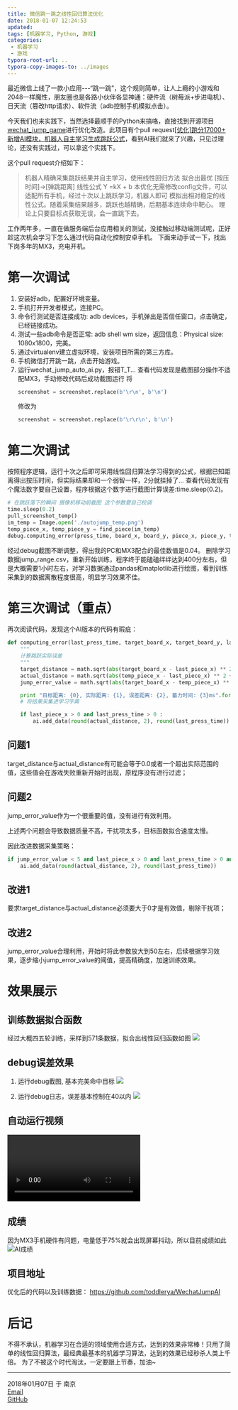 ```yaml
---
title: 微信跳一跳之线性回归算法优化
date: 2018-01-07 12:24:53
updated:
tags: [机器学习, Python, 游戏]
categories:
 - 机器学习
 - 游戏
typora-root-url: ..
typora-copy-images-to: ../images
---
```


最近微信上线了一款小应用---“跳一跳”，这个规则简单，让人上瘾的小游戏和2048一样魔性，朋友圈也是各路小伙伴各显神通：硬件流（树莓派+步进电机）、日天流（篡改http请求）、软件流（adb控制手机模拟点击）。

今天我们也来实践下，当然选择最顺手的Python来搞咯，直接找到开源项目[wechat_jump_game](https://github.com/wangshub/wechat_jump_game)进行优化改造。此项目有个pull request[[优化]跑分17000+ 新增AI模块，机器人自主学习生成跳跃公式](https://github.com/wangshub/wechat_jump_game/pull/825)，看到AI我们就来了兴趣，只见过理论，还没有实践过，可以拿这个实践下。

这个pull request介绍如下：
> 机器人精确采集跳跃结果并自主学习，使用线性回归方法
> 拟合出最优 [按压时间]->[弹跳距离] 线性公式 Y =kX + b
> 本优化无需修改config文件，可以适配所有手机，经过十次以上跳跃学习，机器人即可
> 模拟出相对稳定的线性公式。随着采集结果越多，跳跃也越精确，后期基本连续命中靶心。
> 理论上只要目标点获取无误，会一直跳下去。

工作两年多，一直在做服务端后台应用相关的测试，没接触过移动端测试呢，正好趁这次机会学习下怎么通过代码自动化控制安卓手机。
下面来动手试一下，找出下岗多年的MX3，充电开机。

# 第一次调试
1. 安装好adb，配置好环境变量。
2. 手机打开开发者模式，连接PC。
3. 命令行测试是否连接成功: adb devices，手机弹出是否信任窗口，点击确定，已经链接成功。
4. 测试一些adb命令是否正常: adb shell wm size，返回信息：Physical size: 1080x1800，完美。
5. 通过virtualenv建立虚拟环境，安装项目所需的第三方库。
6. 手机微信打开跳一跳，点击开始游戏。
7. 运行wechat_jump_auto_ai.py，报错T_T...
    查看代码发现是截图部分操作不适配MX3，手动修改代码后成功截图运行
    将
    ```Python
    screenshot = screenshot.replace(b'\r\n', b'\n')
    ```
    修改为
    ```Python
    screenshot = screenshot.replace(b'\r\r\n', b'\n')
    ```

# 第二次调试
按照程序逻辑，运行十次之后即可采用线性回归算法学习得到的公式，根据已知距离得出按压时间，但实际结果却和一个弱智一样，2分就挂掉了...
查看代码发现有个魔法数字要自己设置，程序根据这个数字进行截图计算误差:time.sleep(0.2)。

```python
# 在跳跃落下的瞬间 摄像机移动前截图 这个参数要自己校调
time.sleep(0.2)
pull_screenshot_temp()
im_temp = Image.open('./autojump_temp.png')
temp_piece_x, temp_piece_y = find_piece(im_temp)
debug.computing_error(press_time, board_x, board_y, piece_x, piece_y, temp_piece_x, temp_piece_y)
```

经过debug截图不断调整，得出我的PC和MX3配合的最佳数值是0.04。
删除学习数据jump_range.csv，重新开始训练，程序终于能磕磕绊绊达到400分左右，但是大概需要1小时左右，对学习数据通过pandas和matplotlib进行绘图，看到训练采集到的数据离散程度很高，明显学习效果不佳。

# 第三次调试（重点）
再次阅读代码，发现这个AI版本的代码有瑕疵：
```Python
def computing_error(last_press_time, target_board_x, target_board_y, last_piece_x, last_piece_y, temp_piece_x, temp_piece_y):
	"""
	计算跳跃实际误差
	"""
	target_distance = math.sqrt(abs(target_board_x - last_piece_x) ** 2 + abs(target_board_y - last_piece_y) ** 2)  # 上一轮目标跳跃距离
	actual_distance = math.sqrt(abs(temp_piece_x - last_piece_x) ** 2 + abs(temp_piece_y - last_piece_y) ** 2)  # 上一轮实际跳跃距离
	jump_error_value = math.sqrt(abs(target_board_x - temp_piece_x) ** 2 + abs(target_board_y - temp_piece_y) ** 2)  # 跳跃误差

	print "目标距离: {0}, 实际距离: {1}, 误差距离: {2}, 蓄力时间: {3}ms".format(round(target_distance), round(actual_distance), round(jump_error_value), round(last_press_time))
	# 将结果采集进学习字典

	if last_piece_x > 0 and last_press_time > 0 :
		ai.add_data(round(actual_distance, 2), round(last_press_time))
```
## 问题1
target_distance与actual_distance有可能会等于0.0或者一个超出实际范围的值，这些值会在游戏失败重新开始时出现，原程序没有进行过滤；
## 问题2
jump_error_value作为一个很重要的值，没有进行有效利用。

上述两个问题会导致数据质量不高，干扰项太多，目标函数拟合速度太慢。

因此改进数据采集策略：
```Python
if jump_error_value < 5 and last_piece_x > 0 and last_press_time > 0 and target_distance > 0 and actual_distance > 0:
	ai.add_data(round(actual_distance, 2), round(last_press_time))
```
## 改进1
要求target_distance与actual_distance必须要大于0才是有效值，剔除干扰项；
## 改进2
jump_error_value合理利用，开始时将此参数放大到50左右，后续根据学习效果，逐步缩小jump_error_value的阈值，提高精确度，加速训练效果。

# 效果展示
## 训练数据拟合函数
经过大概四五轮训练，采样到571条数据，拟合出线性回归函数如图
![](/images/snipaste_20180107_143133.png) 

## debug误差效果
1. 运行debug截图, 基本完美命中目标
![](/images/snipaste_20180107_132535.png) 

2. 运行debug日志，误差基本控制在40以内
  ![](/images/snipaste_20180107_130834.png) 

## 自动运行视频
<video id="video" controls="controls" preload="auto">
  <source id="mp4" src="/images/wechat_ai.mp4" type="video/mp4" poster="/images/snipaste_20180107_163211.png">
</video >


## 成绩
因为MX3手机硬件有问题，电量低于75%就会出现屏幕抖动，所以目前成绩如此
![AI成绩](/images/wechat_ai_20180107141219.jpg) 


## 项目地址
优化后的代码以及训练数据： https://github.com/toddlerya/WechatJumpAI

# 后记
不得不承认，机器学习在合适的领域使用合适方式，达到的效果非常棒！只用了简单的线性回归算法，最经典最基本的机器学习算法，达到的效果已经秒杀人类上千倍。
为了不被这个时代淘汰，一定要跟上节奏，加油~

-----

2018年01月07日 于 南京  
[Email](toddlerya@qq.com)  
[GitHub](https://github.com/toddlerya)
